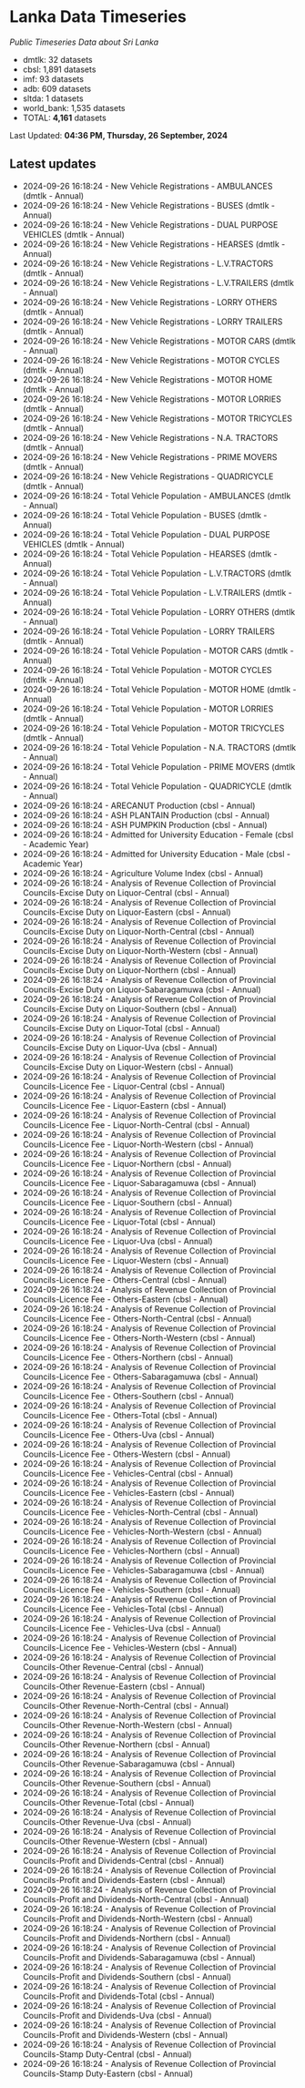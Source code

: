 # Lanka Data Timeseries
*Public Timeseries Data about Sri Lanka*

* dmtlk: 32 datasets
* cbsl: 1,891 datasets
* imf: 93 datasets
* adb: 609 datasets
* sltda: 1 datasets
* world_bank: 1,535 datasets
* TOTAL: **4,161** datasets

Last Updated: **04:36 PM, Thursday, 26 September, 2024**

## Latest updates

* 2024-09-26 16:18:24 - New Vehicle Registrations - AMBULANCES (dmtlk - Annual)
* 2024-09-26 16:18:24 - New Vehicle Registrations - BUSES (dmtlk - Annual)
* 2024-09-26 16:18:24 - New Vehicle Registrations - DUAL PURPOSE VEHICLES (dmtlk - Annual)
* 2024-09-26 16:18:24 - New Vehicle Registrations - HEARSES (dmtlk - Annual)
* 2024-09-26 16:18:24 - New Vehicle Registrations - L.V.TRACTORS (dmtlk - Annual)
* 2024-09-26 16:18:24 - New Vehicle Registrations - L.V.TRAILERS (dmtlk - Annual)
* 2024-09-26 16:18:24 - New Vehicle Registrations - LORRY OTHERS (dmtlk - Annual)
* 2024-09-26 16:18:24 - New Vehicle Registrations - LORRY TRAILERS (dmtlk - Annual)
* 2024-09-26 16:18:24 - New Vehicle Registrations - MOTOR CARS (dmtlk - Annual)
* 2024-09-26 16:18:24 - New Vehicle Registrations - MOTOR CYCLES (dmtlk - Annual)
* 2024-09-26 16:18:24 - New Vehicle Registrations - MOTOR HOME (dmtlk - Annual)
* 2024-09-26 16:18:24 - New Vehicle Registrations - MOTOR LORRIES (dmtlk - Annual)
* 2024-09-26 16:18:24 - New Vehicle Registrations - MOTOR TRICYCLES (dmtlk - Annual)
* 2024-09-26 16:18:24 - New Vehicle Registrations - N.A. TRACTORS (dmtlk - Annual)
* 2024-09-26 16:18:24 - New Vehicle Registrations - PRIME MOVERS (dmtlk - Annual)
* 2024-09-26 16:18:24 - New Vehicle Registrations - QUADRICYCLE (dmtlk - Annual)
* 2024-09-26 16:18:24 - Total Vehicle Population - AMBULANCES (dmtlk - Annual)
* 2024-09-26 16:18:24 - Total Vehicle Population - BUSES (dmtlk - Annual)
* 2024-09-26 16:18:24 - Total Vehicle Population - DUAL PURPOSE VEHICLES (dmtlk - Annual)
* 2024-09-26 16:18:24 - Total Vehicle Population - HEARSES (dmtlk - Annual)
* 2024-09-26 16:18:24 - Total Vehicle Population - L.V.TRACTORS (dmtlk - Annual)
* 2024-09-26 16:18:24 - Total Vehicle Population - L.V.TRAILERS (dmtlk - Annual)
* 2024-09-26 16:18:24 - Total Vehicle Population - LORRY OTHERS (dmtlk - Annual)
* 2024-09-26 16:18:24 - Total Vehicle Population - LORRY TRAILERS (dmtlk - Annual)
* 2024-09-26 16:18:24 - Total Vehicle Population - MOTOR CARS (dmtlk - Annual)
* 2024-09-26 16:18:24 - Total Vehicle Population - MOTOR CYCLES (dmtlk - Annual)
* 2024-09-26 16:18:24 - Total Vehicle Population - MOTOR HOME (dmtlk - Annual)
* 2024-09-26 16:18:24 - Total Vehicle Population - MOTOR LORRIES (dmtlk - Annual)
* 2024-09-26 16:18:24 - Total Vehicle Population - MOTOR TRICYCLES (dmtlk - Annual)
* 2024-09-26 16:18:24 - Total Vehicle Population - N.A. TRACTORS (dmtlk - Annual)
* 2024-09-26 16:18:24 - Total Vehicle Population - PRIME MOVERS (dmtlk - Annual)
* 2024-09-26 16:18:24 - Total Vehicle Population - QUADRICYCLE (dmtlk - Annual)
* 2024-09-26 16:18:24 - ARECANUT Production (cbsl - Annual)
* 2024-09-26 16:18:24 - ASH PLANTAIN Production (cbsl - Annual)
* 2024-09-26 16:18:24 - ASH PUMPKIN Production (cbsl - Annual)
* 2024-09-26 16:18:24 - Admitted for University Education - Female (cbsl - Academic Year)
* 2024-09-26 16:18:24 - Admitted for University Education - Male (cbsl - Academic Year)
* 2024-09-26 16:18:24 - Agriculture Volume Index (cbsl - Annual)
* 2024-09-26 16:18:24 - Analysis of Revenue Collection of Provincial Councils-Excise Duty on Liquor-Central (cbsl - Annual)
* 2024-09-26 16:18:24 - Analysis of Revenue Collection of Provincial Councils-Excise Duty on Liquor-Eastern (cbsl - Annual)
* 2024-09-26 16:18:24 - Analysis of Revenue Collection of Provincial Councils-Excise Duty on Liquor-North-Central (cbsl - Annual)
* 2024-09-26 16:18:24 - Analysis of Revenue Collection of Provincial Councils-Excise Duty on Liquor-North-Western (cbsl - Annual)
* 2024-09-26 16:18:24 - Analysis of Revenue Collection of Provincial Councils-Excise Duty on Liquor-Northern (cbsl - Annual)
* 2024-09-26 16:18:24 - Analysis of Revenue Collection of Provincial Councils-Excise Duty on Liquor-Sabaragamuwa (cbsl - Annual)
* 2024-09-26 16:18:24 - Analysis of Revenue Collection of Provincial Councils-Excise Duty on Liquor-Southern (cbsl - Annual)
* 2024-09-26 16:18:24 - Analysis of Revenue Collection of Provincial Councils-Excise Duty on Liquor-Total (cbsl - Annual)
* 2024-09-26 16:18:24 - Analysis of Revenue Collection of Provincial Councils-Excise Duty on Liquor-Uva (cbsl - Annual)
* 2024-09-26 16:18:24 - Analysis of Revenue Collection of Provincial Councils-Excise Duty on Liquor-Western (cbsl - Annual)
* 2024-09-26 16:18:24 - Analysis of Revenue Collection of Provincial Councils-Licence Fee - Liquor-Central (cbsl - Annual)
* 2024-09-26 16:18:24 - Analysis of Revenue Collection of Provincial Councils-Licence Fee - Liquor-Eastern (cbsl - Annual)
* 2024-09-26 16:18:24 - Analysis of Revenue Collection of Provincial Councils-Licence Fee - Liquor-North-Central (cbsl - Annual)
* 2024-09-26 16:18:24 - Analysis of Revenue Collection of Provincial Councils-Licence Fee - Liquor-North-Western (cbsl - Annual)
* 2024-09-26 16:18:24 - Analysis of Revenue Collection of Provincial Councils-Licence Fee - Liquor-Northern (cbsl - Annual)
* 2024-09-26 16:18:24 - Analysis of Revenue Collection of Provincial Councils-Licence Fee - Liquor-Sabaragamuwa (cbsl - Annual)
* 2024-09-26 16:18:24 - Analysis of Revenue Collection of Provincial Councils-Licence Fee - Liquor-Southern (cbsl - Annual)
* 2024-09-26 16:18:24 - Analysis of Revenue Collection of Provincial Councils-Licence Fee - Liquor-Total (cbsl - Annual)
* 2024-09-26 16:18:24 - Analysis of Revenue Collection of Provincial Councils-Licence Fee - Liquor-Uva (cbsl - Annual)
* 2024-09-26 16:18:24 - Analysis of Revenue Collection of Provincial Councils-Licence Fee - Liquor-Western (cbsl - Annual)
* 2024-09-26 16:18:24 - Analysis of Revenue Collection of Provincial Councils-Licence Fee - Others-Central (cbsl - Annual)
* 2024-09-26 16:18:24 - Analysis of Revenue Collection of Provincial Councils-Licence Fee - Others-Eastern (cbsl - Annual)
* 2024-09-26 16:18:24 - Analysis of Revenue Collection of Provincial Councils-Licence Fee - Others-North-Central (cbsl - Annual)
* 2024-09-26 16:18:24 - Analysis of Revenue Collection of Provincial Councils-Licence Fee - Others-North-Western (cbsl - Annual)
* 2024-09-26 16:18:24 - Analysis of Revenue Collection of Provincial Councils-Licence Fee - Others-Northern (cbsl - Annual)
* 2024-09-26 16:18:24 - Analysis of Revenue Collection of Provincial Councils-Licence Fee - Others-Sabaragamuwa (cbsl - Annual)
* 2024-09-26 16:18:24 - Analysis of Revenue Collection of Provincial Councils-Licence Fee - Others-Southern (cbsl - Annual)
* 2024-09-26 16:18:24 - Analysis of Revenue Collection of Provincial Councils-Licence Fee - Others-Total (cbsl - Annual)
* 2024-09-26 16:18:24 - Analysis of Revenue Collection of Provincial Councils-Licence Fee - Others-Uva (cbsl - Annual)
* 2024-09-26 16:18:24 - Analysis of Revenue Collection of Provincial Councils-Licence Fee - Others-Western (cbsl - Annual)
* 2024-09-26 16:18:24 - Analysis of Revenue Collection of Provincial Councils-Licence Fee - Vehicles-Central (cbsl - Annual)
* 2024-09-26 16:18:24 - Analysis of Revenue Collection of Provincial Councils-Licence Fee - Vehicles-Eastern (cbsl - Annual)
* 2024-09-26 16:18:24 - Analysis of Revenue Collection of Provincial Councils-Licence Fee - Vehicles-North-Central (cbsl - Annual)
* 2024-09-26 16:18:24 - Analysis of Revenue Collection of Provincial Councils-Licence Fee - Vehicles-North-Western (cbsl - Annual)
* 2024-09-26 16:18:24 - Analysis of Revenue Collection of Provincial Councils-Licence Fee - Vehicles-Northern (cbsl - Annual)
* 2024-09-26 16:18:24 - Analysis of Revenue Collection of Provincial Councils-Licence Fee - Vehicles-Sabaragamuwa (cbsl - Annual)
* 2024-09-26 16:18:24 - Analysis of Revenue Collection of Provincial Councils-Licence Fee - Vehicles-Southern (cbsl - Annual)
* 2024-09-26 16:18:24 - Analysis of Revenue Collection of Provincial Councils-Licence Fee - Vehicles-Total (cbsl - Annual)
* 2024-09-26 16:18:24 - Analysis of Revenue Collection of Provincial Councils-Licence Fee - Vehicles-Uva (cbsl - Annual)
* 2024-09-26 16:18:24 - Analysis of Revenue Collection of Provincial Councils-Licence Fee - Vehicles-Western (cbsl - Annual)
* 2024-09-26 16:18:24 - Analysis of Revenue Collection of Provincial Councils-Other Revenue-Central (cbsl - Annual)
* 2024-09-26 16:18:24 - Analysis of Revenue Collection of Provincial Councils-Other Revenue-Eastern (cbsl - Annual)
* 2024-09-26 16:18:24 - Analysis of Revenue Collection of Provincial Councils-Other Revenue-North-Central (cbsl - Annual)
* 2024-09-26 16:18:24 - Analysis of Revenue Collection of Provincial Councils-Other Revenue-North-Western (cbsl - Annual)
* 2024-09-26 16:18:24 - Analysis of Revenue Collection of Provincial Councils-Other Revenue-Northern (cbsl - Annual)
* 2024-09-26 16:18:24 - Analysis of Revenue Collection of Provincial Councils-Other Revenue-Sabaragamuwa (cbsl - Annual)
* 2024-09-26 16:18:24 - Analysis of Revenue Collection of Provincial Councils-Other Revenue-Southern (cbsl - Annual)
* 2024-09-26 16:18:24 - Analysis of Revenue Collection of Provincial Councils-Other Revenue-Total (cbsl - Annual)
* 2024-09-26 16:18:24 - Analysis of Revenue Collection of Provincial Councils-Other Revenue-Uva (cbsl - Annual)
* 2024-09-26 16:18:24 - Analysis of Revenue Collection of Provincial Councils-Other Revenue-Western (cbsl - Annual)
* 2024-09-26 16:18:24 - Analysis of Revenue Collection of Provincial Councils-Profit and Dividends-Central (cbsl - Annual)
* 2024-09-26 16:18:24 - Analysis of Revenue Collection of Provincial Councils-Profit and Dividends-Eastern (cbsl - Annual)
* 2024-09-26 16:18:24 - Analysis of Revenue Collection of Provincial Councils-Profit and Dividends-North-Central (cbsl - Annual)
* 2024-09-26 16:18:24 - Analysis of Revenue Collection of Provincial Councils-Profit and Dividends-North-Western (cbsl - Annual)
* 2024-09-26 16:18:24 - Analysis of Revenue Collection of Provincial Councils-Profit and Dividends-Northern (cbsl - Annual)
* 2024-09-26 16:18:24 - Analysis of Revenue Collection of Provincial Councils-Profit and Dividends-Sabaragamuwa (cbsl - Annual)
* 2024-09-26 16:18:24 - Analysis of Revenue Collection of Provincial Councils-Profit and Dividends-Southern (cbsl - Annual)
* 2024-09-26 16:18:24 - Analysis of Revenue Collection of Provincial Councils-Profit and Dividends-Total (cbsl - Annual)
* 2024-09-26 16:18:24 - Analysis of Revenue Collection of Provincial Councils-Profit and Dividends-Uva (cbsl - Annual)
* 2024-09-26 16:18:24 - Analysis of Revenue Collection of Provincial Councils-Profit and Dividends-Western (cbsl - Annual)
* 2024-09-26 16:18:24 - Analysis of Revenue Collection of Provincial Councils-Stamp Duty-Central (cbsl - Annual)
* 2024-09-26 16:18:24 - Analysis of Revenue Collection of Provincial Councils-Stamp Duty-Eastern (cbsl - Annual)